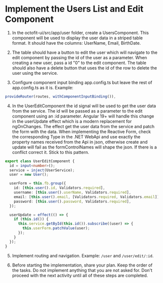 # Implement the Users List and Edit Component

1. In the octofit-ui/src/app/user folder, create a UsersComponent. This component will be used to display the user data in a striped table format. It should have the columns: UserName, Email, BirthDate.

2. The table should have a button to edit the user which will navigate to the edit component by passing the id of the user as a parameter. When creating a new user, pass a id "0" to the edit component. The table should also have a delete button that uses the id of the row to delete the user using the service.

3. Configure component input binding app.config.ts but leave the rest of app.config.ts as it is. Example:

```typescript
provideRouter(routes, withComponentInputBinding()),
```

4. In the UserEditComponent the id signal will be used to get the user data from the service. The id will be passed as a parameter to the edit component using an :id parameter. Angular 19+ will handle this change in the userUpdate effect which is a modern replacement for ngOnChanges. The effect get the user data from the service and patch the form with the data. When implementing the Reactive Form, check the corresponding Type in the .NET WebApi and use exactly the property names received from the Api in json, otherwise create and update will fail as the formControlNames will shape the json. If there is a conflict correct it. Stick to this pattern.

```typescript
export class UserEditComponent {
  id = input<number>();
  service = inject(UserService);
  user = new User();

  userForm = this.fb.group({
    id: [this.user().id, Validators.required],
    username: [this.user().userName, Validators.required],
    email: [this.user().email, [Validators.required, Validators.email]],
    password: [this.user().password, Validators.required],
  });

  userUpdate = effect(() => {
    if (this.id()) {
      this.service.getById(this.id()).subscribe((user) => {
        this.userForm.patchValue(user);
      });
    }
  });
}
```

5. Implement routing and navigation. Example: `/user` and `/user/edit/:id`.

6. Before starting the implementation, share your plan. Keep the order of the tasks. Do not implement anything that you are not asked for. Don't proceed with the next activity until all of these steps are completed.
